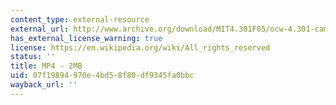 ```yaml
---
content_type: external-resource
external_url: http://www.archive.org/download/MIT4.301F05/ocw-4.301-camposs-220k.mp4
has_external_license_warning: true
license: https://en.wikipedia.org/wiki/All_rights_reserved
status: ''
title: MP4 - 2MB
uid: 07f19894-970e-4bd5-8f80-df9345fa0bbc
wayback_url: ''
---
```

